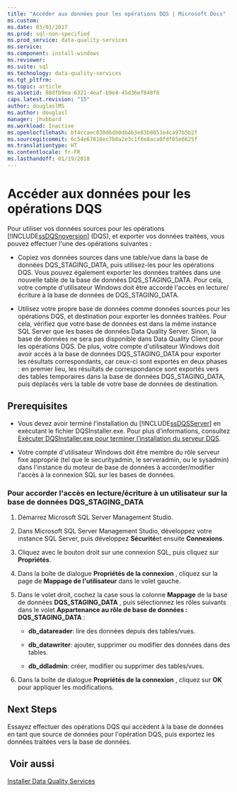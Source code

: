```yaml
---
title: "Accéder aux données pour les opérations DQS | Microsoft Docs"
ms.custom: 
ms.date: 03/01/2017
ms.prod: sql-non-specified
ms.prod_service: data-quality-services
ms.service: 
ms.component: install-windows
ms.reviewer: 
ms.suite: sql
ms.technology: data-quality-services
ms.tgt_pltfrm: 
ms.topic: article
ms.assetid: 88dfb9ea-6321-4eaf-b9e4-45d36ef048f6
caps.latest.revision: "15"
author: douglaslMS
ms.author: douglasl
manager: jhubbard
ms.workload: Inactive
ms.openlocfilehash: bf4ccaec030d6db0db4b3e83b8051e4ca97b5b2f
ms.sourcegitcommit: 6c54e67818ec7b0a2e3c1f6e8aca0fdf65e6625f
ms.translationtype: HT
ms.contentlocale: fr-FR
ms.lasthandoff: 01/19/2018
---
```

# <a name="access-data-for-the-dqs-operations"></a>Accéder aux données pour les opérations DQS
  Pour utiliser vos données sources pour les opérations [!INCLUDE[ssDQSnoversion](../../includes/ssdqsnoversion-md.md)] (DQS), et exporter vos données traitées, vous pouvez effectuer l'une des opérations suivantes :  
  
-   Copiez vos données sources dans une table/vue dans la base de données DQS_STAGING_DATA, puis utilisez-les pour les opérations DQS. Vous pouvez également exporter les données traitées dans une nouvelle table de la base de données DQS_STAGING_DATA. Pour cela, votre compte d'utilisateur Windows doit être accordé l'accès en lecture/écriture à la base de données de DQS_STAGING_DATA.  
  
-   Utilisez votre propre base de données comme données sources pour les opérations DQS, et destination pour exporter les données traitées. Pour cela, vérifiez que votre base de données est dans la même instance SQL Server que les bases de données Data Quality Server. Sinon, la base de données ne sera pas disponible dans Data Quality Client pour les opérations DQS. De plus, votre compte d'utilisateur Windows doit avoir accès à la base de données DQS_STAGING_DATA pour exporter les résultats correspondants, car ceux-ci sont exportés en deux phases : en premier lieu, les résultats de correspondance sont exportés vers des tables temporaires dans la base de données DQS_STAGING_DATA, puis déplacés vers la table de votre base de données de destination.  
  
## <a name="prerequisites"></a>Prerequisites  
  
-   Vous devez avoir terminé l'installation du [!INCLUDE[ssDQSServer](../../includes/ssdqsserver-md.md)] en exécutant le fichier DQSInstaller.exe. Pour plus d’informations, consultez [Exécuter DQSInstaller.exe pour terminer l’installation du serveur DQS](../../data-quality-services/install-windows/run-dqsinstaller-exe-to-complete-data-quality-server-installation.md).  
  
-   Votre compte d'utilisateur Windows doit être membre du rôle serveur fixe approprié (tel que le securityadmin, le serveradmin, ou le sysadmin) dans l'instance du moteur de base de données à accorder/modifier l'accès à la connexion SQL sur les bases de données.  
  
### <a name="to-grant-readwrite-access-to-a-user-on-the-dqsstagingdata-database"></a>Pour accorder l'accès en lecture/écriture à un utilisateur sur la base de données DQS_STAGING_DATA  
  
1.  Démarrez Microsoft SQL Server Management Studio.  
  
2.  Dans Microsoft SQL Server Management Studio, développez votre instance SQL Server, puis développez **Sécurité**et ensuite **Connexions**.  
  
3.  Cliquez avec le bouton droit sur une connexion SQL, puis cliquez sur **Propriétés**.  
  
4.  Dans la boîte de dialogue **Propriétés de la connexion** , cliquez sur la page de **Mappage de l'utilisateur** dans le volet gauche.  
  
5.  Dans le volet droit, cochez la case sous la colonne **Mappage** de la base de données **DQS_STAGING_DATA** , puis sélectionnez les rôles suivants dans le volet **Appartenance au rôle de base de données : DQS_STAGING_DATA** :  
  
    -   **db_datareader**: lire des données depuis des tables/vues.  
  
    -   **db_datawriter**: ajouter, supprimer ou modifier des données dans des tables.  
  
    -   **db_ddladmin**: créer, modifier ou supprimer des tables/vues.  
  
6.  Dans la boîte de dialogue **Propriétés de la connexion** , cliquez sur **OK** pour appliquer les modifications.  
  
## <a name="next-steps"></a>Next Steps  
 Essayez effectuer des opérations DQS qui accèdent à la base de données en tant que source de données pour l'opération DQS, puis exportez les données traitées vers la base de données.  
  
## <a name="see-also"></a> Voir aussi  
 [Installer Data Quality Services](../../data-quality-services/install-windows/install-data-quality-services.md)  
  
  
